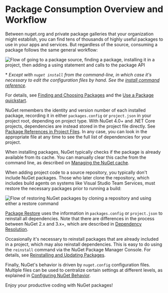 # Package Consumption Overview and Workflow

Between nuget.org and private package galleries that your organization might establish, you can find tens of thousands of highly useful packages to use in your apps and services. But regardless of the source, consuming a package follows the same general workflow:

![Flow of going to a package source, finding a package, installing it in a project, then adding a using statement and calls to the package API](/images/Consume/Overview-01-GeneralFlow.png)

\* _Except with `nuget install` from the command-line, in which case it's necessary to edit the configuration files by hand. See the [install command reference](../tools/nuget.exe-cli-reference#install)._

For details, see [Finding and Choosing Packages](/ndocs/consume-packages/finding-and-choosing-packages) and the [Use a Package quickstart](/ndocs/quickstart/use-a-package).

NuGet remembers the identity and version number of each installed package, recording it in either `packages.config` or `project.json` in your project root, depending on project type. With NuGet 4.0+ and .NET Core projects, dependencies are instead stored in the project file directly. See [Package References in Project Files](/ndocs/consume/package-references-in-project-files). In any case, you can look in the appropriate file at any time to see the full list of  dependencies for your project.

When installing packages, NuGet typically checks if the package is already available from its cache. You can manually clear this cache from the command line, as described on [Managing the NuGet cache](/ndocs/consume-packages/managing-the-nuget-cache).

When adding project code to a source repository, you typically don't include NuGet packages. Those who later clone the repository, which includes build agents on systems like Visual Studio Team Services, must restore the necessary packages prior to running a build:

![Flow of restoring NuGet packages by cloning a repository and using either a restore command](/images/Consume/Overview-02-RestoreFlow.png)

[Package Restore](/ndocs/consume-packages/package-restore) uses the information in `packages.config` or `project.json` to reinstall all dependencies. Note that there are differences in the process between NuGet 2.x and 3.x+, which are described in [Dependency Resolution](/ndocs/consume-packages/dependency-resolution).

Occasionally it's necessary to reinstall packages that are already included in a project, which may also reinstall dependencies. This is easy to do using the `reinstall` command via the NuGet Package Manager Console. For details, see [Reinstalling and Updating Packages](/ndocs/consume-packages/reinstalling-and-updating-packages).

Finally, NuGet's behavior is driven by `nuget.config` configuration files. Multiple files can be used to centralize certain settings at different levels, as explained in [Configuring NuGet Behavior](/ndocs/consume-packages/configuring-nuget-behavior).

Enjoy your productive coding with NuGet packages!
